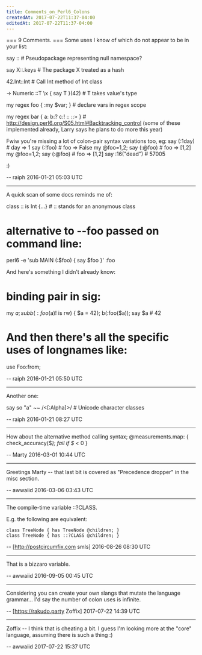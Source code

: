 ```yaml
---
title: Comments_on_Perl6_Colons
createdAt: 2017-07-22T11:37-04:00
editedAt: 2017-07-22T11:37-04:00
---
```


=== 9 Comments. ===
Some uses I know of which do not appear to be in your list:

say :: # Pseudopackage representing null namespace?

say X::.keys # The package X treated as a hash

42.Int::Int # Call Int method of Int class

-> Numeric ::T \x { say T }(42) # T takes value's type

my regex foo { :my $var; } # declare vars in regex scope

my regex bar { a: b:? c:! :: ::> } # http://design.perl6.org/S05.html#Backtracking_control (some of these implemented already, Larry says he plans to do more this year)

Fwiw you're missing a lot of colon-pair syntax variations too, eg:
say (:1day) # day => 1
say (:!foo) # foo => False
my @foo=1,2; say (:@foo) # foo => [1,2]
my @foo=1,2; say (:@foo) # foo => [1,2]
say :16("dead") # 57005

:)

-- raiph 2016-01-21 05:03 UTC


----

A quick scan of some docs reminds me of:

class :: is Int {...}   # :: stands for an anonymous class

# alternative to --foo passed on command line:
perl6 -e 'sub MAIN (:$foo) { say $foo }' :foo

And here's something I didn't already know:

# binding pair in sig:
my $a;
sub b (:foo($a)! is rw) { $a = 42};
b(:foo($a));
say $a # 42

# And then there's all the specific uses of longnames like:
use Foo:from<Perl5>;

-- raiph 2016-01-21 05:50 UTC


----

Another one:

say so "a" ~~ /<[:Alpha]>/ # Unicode character classes

-- raiph 2016-01-21 08:27 UTC


----

How about the alternative method calling syntax;
@measurements.map:  { check_accuracy($_);  fail if $_ < 0 }

-- Marty 2016-03-01 10:44 UTC


----

Greetings Marty -- that last bit is covered as "Precedence dropper" in the misc section.

-- awwaiid 2016-03-06 03:43 UTC


----

The compile-time variable ::?CLASS.

E.g. the following are equivalent:

    class TreeNode { has TreeNode @children; }
    class TreeNode { has ::?CLASS @children; }

-- [http://postcircumfix.com smls] 2016-08-26 08:30 UTC


----

That is a bizzaro variable.

-- awwaiid 2016-09-05 00:45 UTC


----

Considering you can create your own slangs that mutate the language grammar... I'd say the number of colon uses is infinite.

-- [https://rakudo.party Zoffix] 2017-07-22 14:39 UTC


----

Zoffix -- I think that is cheating a bit. I guess I'm looking more at the "core" language, assuming there is such a thing :)

-- awwaiid 2017-07-22 15:37 UTC


